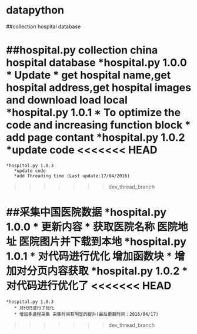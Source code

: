 # datapython
##collection hospital database

##hospital.py collection china hospital database
    *hospital.py 1.0.0
     * Update
     * get hospital name,get hospital address,get hospital images and download load local
    *hospital.py 1.0.1
       * To optimize the code and increasing function block
       * add page contant
    *hospital.py 1.0.2
       *update code
<<<<<<< HEAD
=======
    *hospital.py 1.0.3
       *update code
       *add Threading time (Last update:17/04/2016)
>>>>>>> dev_thread_branch


##采集中国医院数据
    *hospital.py 1.0.0
       * 更新内容
       * 获取医院名称 医院地址 医院图片并下载到本地
    *hospital.py 1.0.1
       * 对代码进行优化 增加函数块
       * 增加对分页内容获取
    *hospital.py 1.0.2
       * 对代码进行优化了
<<<<<<< HEAD
=======
    *hospital.py 1.0.3
       * 对代码进行了优化
       * 增加多进程采集 采集时间有明显的提升(最后更新时间：2016/04/17)
>>>>>>> dev_thread_branch




